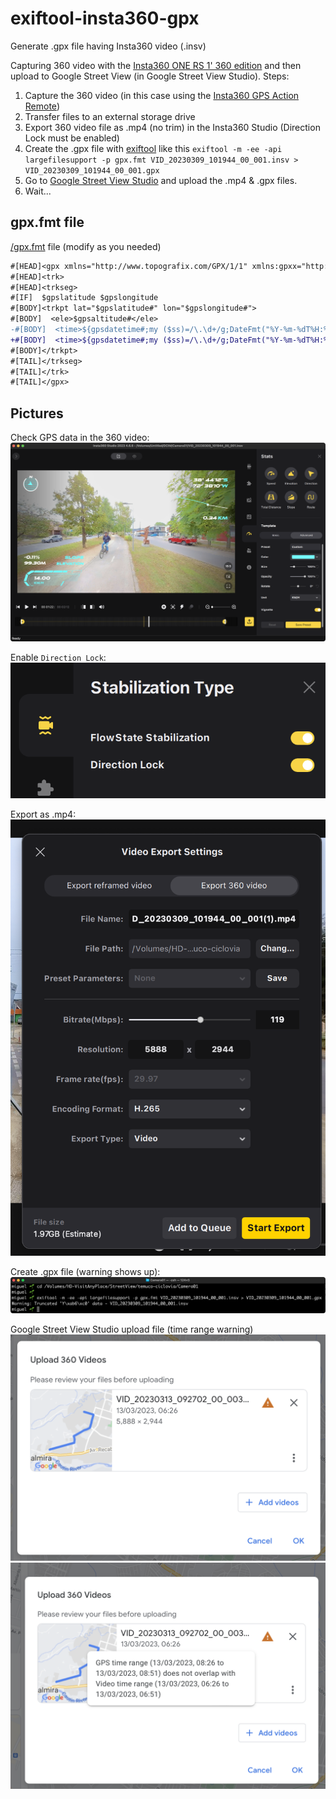 # exiftool-insta360-gpx

Generate .gpx file having Insta360 video (.insv)

Capturing 360 video with the [Insta360 ONE RS 1' 360 edition](https://www.insta360.com/product/insta360-oners/1inch-360) and then upload to Google Street View (in Google Street View Studio). Steps:

1) Capture the 360 video (in this case using the [Insta360 GPS Action Remote](https://store.insta360.com/product/gps-action-remote?c=2156))
2) Transfer files to an external storage drive
3) Export 360 video file as .mp4 (no trim) in the Insta360 Studio (Direction Lock must be enabled)
4) Create the .gpx file with [exiftool](https://exiftool.org) like this `exiftool -m -ee -api largefilesupport -p gpx.fmt VID_20230309_101944_00_001.insv > VID_20230309_101944_00_001.gpx`
5) Go to [Google Street View Studio](https://streetviewstudio.maps.google.com/) and upload the .mp4 & .gpx files.
6) Wait...

## gpx.fmt file

[/gpx.fmt](/gpx.fmt) file (modify as you needed)

```diff
#[HEAD]<gpx xmlns="http://www.topografix.com/GPX/1/1" xmlns:gpxx="http://www.garmin.com/xmlschemas/GpxExtensions/v3" xmlns:gpxtpx="http://www.garmin.com/xmlschemas/TrackPointExtension/v1" creator="Oregon 400t" version="1.1" xmlns:xsi="http://www.w3.org/2001/XMLSchema-instance" xsi:schemaLocation="http://www.topografix.com/GPX/1/1 http://www.topografix.com/GPX/1/1/gpx.xsd http://www.garmin.com/xmlschemas/GpxExtensions/v3 http://www.garmin.com/xmlschemas/GpxExtensionsv3.xsd http://www.garmin.com/xmlschemas/TrackPointExtension/v1 http://www.garmin.com/xmlschemas/TrackPointExtensionv1.xsd">
#[HEAD]<trk>
#[HEAD]<trkseg>
#[IF]  $gpslatitude $gpslongitude
#[BODY]<trkpt lat="$gpslatitude#" lon="$gpslongitude#">
#[BODY]  <ele>$gpsaltitude#</ele>
-#[BODY]  <time>${gpsdatetime#;my ($ss)=/\.\d+/g;DateFmt("%Y-%m-%dT%H:%M:%SZ");s/Z/${ss}Z/ if $ss}</time>
+#[BODY]  <time>${gpsdatetime#;my ($ss)=/\.\d+/g;DateFmt("%Y-%m-%dT%H:%M:%S+04");s/Z/${ss}Z/ if $ss}</time>
#[BODY]</trkpt>
#[TAIL]</trkseg>
#[TAIL]</trk>
#[TAIL]</gpx>
```


## Pictures

Check GPS data in the 360 video:
![check-gps-data-in-video](images/check-gps-data-in-video.png)

Enable `Direction Lock`:
![enable-direction-lock](images/enable-direction-lock.png)

Export as .mp4:
![export-video360-as-h265](images/export-video360-as-h265.png)

Create .gpx file (warning shows up):
![bash-warning-truncate](images/bash-warning-truncate.png)


Google Street View Studio upload file (time range warning)
![google-street-view-upload-video-01](images/google-street-view-upload-video-01.png)
![google-street-view-upload-video-01](images/google-street-view-upload-video-02.png)
